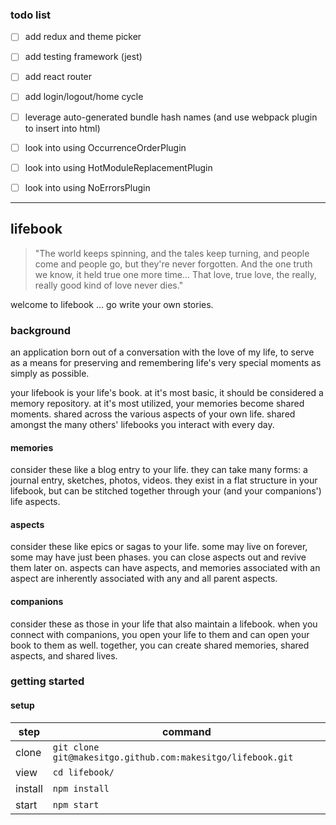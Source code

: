 ### todo list
- [ ] add redux and theme picker
- [ ] add testing framework (jest)
- [ ] add react router
- [ ] add login/logout/home cycle
- [ ] leverage auto-generated bundle hash names (and use webpack plugin to insert into html)
- [ ] look into using OccurrenceOrderPlugin
- [ ] look into using HotModuleReplacementPlugin
- [ ] look into using NoErrorsPlugin


---

lifebook
---

> "The world keeps spinning, and the tales keep turning, and people come and people go, but they're never forgotten. And the one truth we know, it held true one more time... That love, true love, the really, really good kind of love never dies."  

welcome to lifebook ... go write your own stories.

### background

an application born out of a conversation with the love of my life, to serve as a means for preserving and remembering life's very special moments as simply as possible.

your lifebook is your life's book.  at it's most basic, it should be considered a memory repository.  at it's most utilized, your memories become shared moments.  shared across the various aspects of your own life.  shared amongst the many others' lifebooks you interact with every day.

#### memories

consider these like a blog entry to your life.  they can take many forms: a journal entry, sketches, photos, videos.  they exist in a flat structure in your lifebook, but can be stitched together through your (and your companions') life aspects.

#### aspects

consider these like epics or sagas to your life.  some may live on forever, some may have just been phases.  you can close aspects out and revive them later on.  aspects can have aspects, and memories associated with an aspect are inherently associated with any and all parent aspects.

#### companions

consider these as those in your life that also maintain a lifebook.  when you connect with companions, you open your life to them and can open your book to them as well.  together, you can create shared memories, shared aspects, and shared lives.

### getting started

#### setup

step | command
--- | ---
clone | `git clone git@makesitgo.github.com:makesitgo/lifebook.git`
view | `cd lifebook/`
install | `npm install`
start | `npm start`
